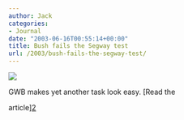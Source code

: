 ```yaml
---
author: Jack
categories:
- Journal
date: "2003-06-16T00:55:14+00:00"
title: Bush fails the Segway test
url: /2003/bush-fails-the-segway-test/
---
```


![][1]

GWB makes yet another task look easy. [Read the
  

  
article][2]

 [1]: images/blog/bush-fall.jpg
 [2]: //news.bbc.co.uk/1/hi/world/americas/2989000.stm"